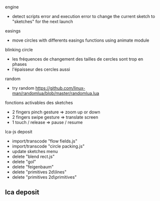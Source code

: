 engine
- detect scripts error and execution error to change the current sketch to "sketches" for the next launch

easings
- move circles with differents easings functions using animate module

blinking circle
- les fréquences de changement des tailles de cercles sont trop en phases
- l'épaisseur des cercles aussi

random
- try random https://github.com/linux-man/randomlua/blob/master/randomlua.lua

fonctions activables des sketches
- 2 fingers pinch gesture => zoom up or down
- 2 fingers swipe gesture => translate screen
- 1 touch / release => pause / resume


lca-js deposit
- import/transcode "flow fields.js"
- import/transcode "circle packing.js"
- update sketches menu
- delete "blend rect.js"
- delete "gol"
- delete "feigenbaum"
- delete "primitives 2d\lines"
- delete "primitives 2d\primitives"

lca deposit
- 
